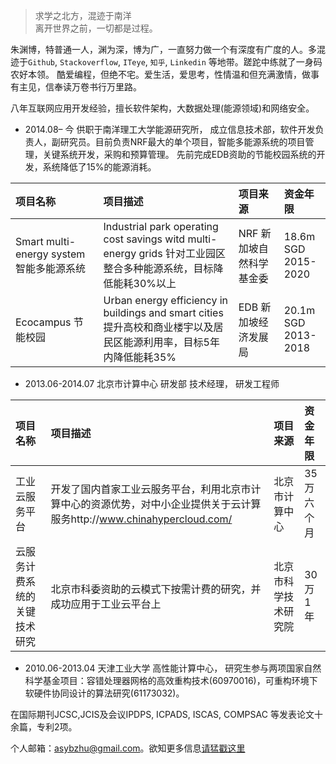 > 求学之北方，混迹于南洋  
> 离开世界之前，一切都是过程。

朱渊博，特普通一人，渊为深，博为广，一直努力做一个有深度有广度的人。多混迹于`Github`, `Stackoverflow`, `ITeye`, `知乎`, `Linkedin` 等地带。蹉跎中练就了一身码农好本领。 酷爱编程，但绝不宅。爱生活，爱思考，性情温和但充满激情，做事有主见，信奉读万卷书行万里路。

八年互联网应用开发经验，擅长软件架构，大数据处理(能源领域)和网络安全。

-  2014.08– 今   供职于南洋理工大学能源研究所， 成立信息技术部，软件开发负责人，副研究员。目前负责NRF最大的单个项目，智能多能源系统的项目管理，关键系统开发，采购和预算管理。 先前完成EDB资助的节能校园系统的开发，系统降低了15%的能源消耗。 


| 项目名称 | 项目描述 | 项目来源 | 资金年限 |
|:--------|:-------|:--------|:--------|
| Smart multi-energy system 智能多能源系统   | Industrial park operating cost savings witd multi-energy grids 针对工业园区整合多种能源系统，目标降低能耗30%以上   | NRF 新加坡自然科学基金委   | 18.6m SGD <br>2015-2020|
|Ecocampus 节能校园|Urban energy efficiency in buildings and smart cities 提升高校和商业楼宇以及居民区能源利用率，目标5年内降低能耗35%|EDB 新加坡经济发展局|20.1m SGD<br>2013-2018|
		

-  2013.06-2014.07  北京市计算中心 研发部    技术经理， 研发工程师 

| 项目名称 | 项目描述 | 项目来源 | 资金年限 |
|:--------|:-------|:--------|:--------|
| 工业云服务平台 | 开发了国内首家工业云服务平台，利用北京市计算中心的资源优势，对中小企业提供关于云计算服务http://www.chinahypercloud.com/ | 北京市计算中心 | 35 万<br>六个月 |
| 云服务计费系统的关键技术研究 | 北京市科委资助的云模式下按需计费的研究，并成功应用于工业云平台上 | 北京市科学技术研究院 | 30万<br>1年 |

-  2010.06-2013.04   天津工业大学    高性能计算中心， 研究生参与两项国家自然科学基金项目：容错处理器网格的高效重构技术(60970016)，可重构环境下软硬件协同设计的算法研究(61173032)。

在国际期刊JCSC,JCIS及会议IPDPS, ICPADS, ISCAS, COMPSAC  等发表论文十余篇，专利2项。  

个人邮箱：<asybzhu@gmail.com>。欲知更多信息[请猛戳这里](http://freerambo.com/portfolio)